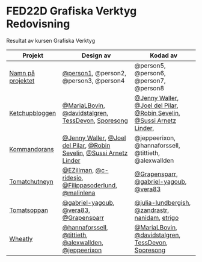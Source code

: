 # FED22D Grafiska Verktyg Redovisning
Resultat av kursen Grafiska Verktyg

| Projekt | Design av | Kodad av |
| --- | --- | --- |
| [Namn på projektet](https://lank-till-live-sida.se) | [@person1](https://github.com/person1/), @person2, @person3, @person4 | @person5, @person6, @person7, @person8
| [Ketchupbloggen](https://medieinstitutet.github.io/fed22d-grafiska-verktyg-ketchup/) | [@MariaLBovin](https://github.com/MariaLBovin), [@davidstalgren](https://github.com/davidstalgren), [TessDevon](https://github.com/TessDevon), [Sporesong](https://github.com/Sporesong) | [@Jenny Waller](https://github.com/jenmwa), [@Joel del Pilar](https://github.com/JoeldelPilar), [@Robin Sevelin](https://github.com/robin-sevelin), [@Sussi Arnetz Linder](https://github.com/arnetzlinder),
| [Kommandorans](https://medieinstitutet.github.io/fed22d-grafiska-verktyg-krossade-tomaterna/) | [@Jenny Waller](https://github.com/jenmwa), [@Joel del Pilar](https://github.com/JoeldelPilar), [@Robin Sevelin](https://github.com/robin-sevelin), [@Sussi Arnetz Linder](https://github.com/arnetzlinder) | @jeppeerixon, @hannaforssell, @tittieth, @alexwallden
| [Tomatchutneyn](https://medieinstitutet.github.io/fed22d-grafiska-verktyg-tomatchutneyn/) | [@EZillman](https://github.com/EZillman), [@c-ridesjo](https://github.com/c-ridesjo), [@Filippasoderlund](https://github.com/Filippasoderlund), [@malinlena](https://github.com/malinlena) | [@Grapensparr](https://github.com/Grapensparr), [@gabriel-yagoub](https://github.com/gabriel-yagoub), [@vera83](https://github.com/vera83)
| [Tomatsoppan](https://medieinstitutet.github.io/fed22d-grafiska-verktyg-tomatsoppan/) | [@gabriel-yagoub](https://github.com/gabriel-yaboub), [@vera83](https://github.com/vera83), [@Grapensparr](https://github.com/grapensparr)| [@julia-lundbergish](https://github.com/julia-lundbergish), [@zandrastr](https://github.com/zandrastr), [nanidam](https://github.com/nanidam), [etrigo](https://github.com/etrigo)
| [Wheatly](https://medieinstitutet.github.io/fed22d-grafiska-verktyg-tomatpureerna/) | [@hannaforssell](https://github.com/hannaforssell), [@tittieth](https://github.com/tittieth), [@alexwallden](https://github.com/alexwallden), [@jeppeerixon](https://github.com/jeppeerixon) | [@MariaLBovin](https://github.com/MariaLBovin), [@davidstalgren](https://github.com/davidstalgren), [TessDevon](https://github.com/TessDevon), [Sporesong](https://github.com/Sporesong)
